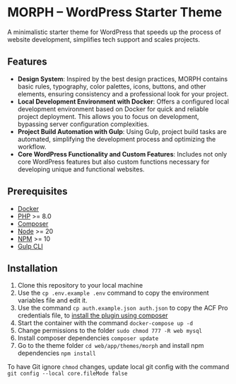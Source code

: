 # MORPH – WordPress Starter Theme

A minimalistic starter theme for WordPress that speeds up the process of website development, simplifies tech support and scales projects.

## Features
- **Design System**: Inspired by the best design practices, MORPH contains basic rules, typography, color palettes, icons, buttons, and other elements, ensuring consistency and a professional look for your project.
- **Local Development Environment with Docker**: Offers a configured local development environment based on Docker for quick and reliable project deployment. This allows you to focus on development, bypassing server configuration complexities.
- **Project Build Automation with Gulp**: Using Gulp, project build tasks are automated, simplifying the development process and optimizing the workflow.
- **Core WordPress Functionality and Custom Features**: Includes not only core WordPress features but also custom functions necessary for developing unique and functional websites.

## Prerequisites
- [Docker](https://www.docker.com)
- [PHP](https://www.php.net) >= 8.0
- [Composer](https://getcomposer.org)
- [Node](https://nodejs.org/en) >= 20
- [NPM](https://www.npmjs.com) >= 10
- [Gulp CLI](https://gulpjs.com)

## Installation
1. Clone this repository to your local machine
2. Use the ```cp .env.example .env``` command to copy the environment variables file and edit it.
3. Use the command ```cp auth.example.json auth.json``` to copy the ACF Pro credentials file, to [install the plugin using composer](https://www.advancedcustomfields.com/resources/installing-acf-pro-with-composer/)
4. Start the container with the command ```docker-compose up -d```
5. Change permissions to the folder ```sudo chmod 777 -R web mysql```
6. Install composer dependencies ```composer update```
7. Go to the theme folder ```cd web/app/themes/morph``` and install npm dependencies ```npm install```

To have Git ignore ```chmod``` changes, update local git config with the command ```git config --local core.fileMode false```
